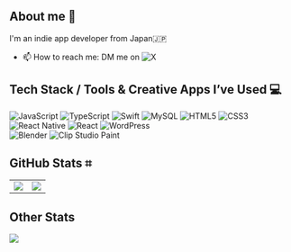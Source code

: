 ## About me 🍉

I'm an indie app developer from Japan🇯🇵

- 📫 How to reach me: DM me on ![X](https://img.shields.io/badge/X-%23000000.svg?style=for-the-badge&logo=X&logoColor=white)

## Tech Stack / Tools & Creative Apps I’ve Used 💻
![JavaScript](https://img.shields.io/badge/javascript-%23323330.svg?style=for-the-badge&logo=javascript&logoColor=%23F7DF1E)
![TypeScript](https://img.shields.io/badge/typescript-%23007ACC.svg?style=for-the-badge&logo=typescript&logoColor=white)
![Swift](https://img.shields.io/badge/swift-F54A2A?style=for-the-badge&logo=swift&logoColor=white)
![MySQL](https://img.shields.io/badge/mysql-4479A1.svg?style=for-the-badge&logo=mysql&logoColor=white)
![HTML5](https://img.shields.io/badge/html5-%23E34F26.svg?style=for-the-badge&logo=html5&logoColor=white)
![CSS3](https://img.shields.io/badge/css3-%231572B6.svg?style=for-the-badge&logo=css3&logoColor=white)
<br>
![React Native](https://img.shields.io/badge/react_native-%2320232a.svg?style=for-the-badge&logo=react&logoColor=%2361DAFB)
![React](https://img.shields.io/badge/react-%2320232a.svg?style=for-the-badge&logo=react&logoColor=%2361DAFB)
![WordPress](https://img.shields.io/badge/WordPress-%23117AC9.svg?style=for-the-badge&logo=WordPress&logoColor=white)
<br>
![Blender](https://img.shields.io/badge/blender-%23F5792A.svg?style=for-the-badge&logo=blender&logoColor=white)
![Clip Studio Paint](https://img.shields.io/badge/ClipStudioPaint-%23CFD3D3.svg?style=for-the-badge&logo=ClipStudioPaint&logoColor=white)

## GitHub Stats ⌗
<table>
  <tr>
    <td>
      <picture>
        <source
          srcset="https://github-readme-stats-nine-alpha.vercel.app/api?username=signothecat&show_icons=true&count_private=true&theme=one_dark_pro"
          media="(prefers-color-scheme: dark)"
        />
        <source
          srcset="https://github-readme-stats-nine-alpha.vercel.app/api?username=signothecat&show_icons=true&count_private=true&theme=buefy"
          media="(prefers-color-scheme: light), (prefers-color-scheme: no-preference)"
        />
        <img
          src="https://github-readme-stats-nine-alpha.vercel.app/api?username=signothecat&show_icons=true&count_private=true&theme=buefy"
        />
      </picture>
    </td>
    <td>
      <picture>
        <source
          srcset="https://github-readme-stats-nine-alpha.vercel.app/api/top-langs?username=signothecat&layout=compact&langs_count=8&theme=one_dark_pro"
          media="(prefers-color-scheme: dark)"
        />
        <source
          srcset="https://github-readme-stats-nine-alpha.vercel.app/api/top-langs?username=signothecat&layout=compact&langs_count=8&theme=buefy"
          media="(prefers-color-scheme: light), (prefers-color-scheme: no-preference)"
        />
        <img
          src="https://github-readme-stats-nine-alpha.vercel.app/api/top-langs?username=signothecat&layout=compact&langs_count=8&theme=buefy"
        />
      </picture>
    </td>
  </tr>
</table>

## Other Stats
![](https://komarev.com/ghpvc/?username=signothecat&abbreviated=true)

<!--
- 🔭 I’m currently working on ...
- 🌱 I’m currently learning ...
- 👯 I’m looking to collaborate on ...
- 🤔 I’m looking for help with ...
- 💬 Ask me about ...
- 📫 How to reach me: ...
- 😄 Pronouns: ...
- ⚡ Fun fact: ...
-->
